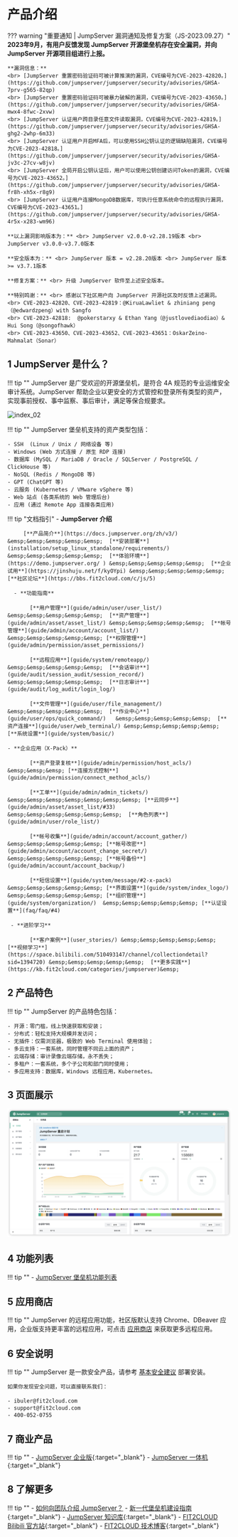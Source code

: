 # 产品介绍

??? warning "重要通知 | JumpServer 漏洞通知及修复方案（JS-2023.09.27）"
    **2023年9月，有用户反馈发现 JumpServer 开源堡垒机存在安全漏洞，并向 JumpServer 开源项目组进行上报。**

    **漏洞信息：** 
    <br> [JumpServer 重置密码验证码可被计算推演的漏洞，CVE编号为CVE-2023-42820。](https://github.com/jumpserver/jumpserver/security/advisories/GHSA-7prv-g565-82qp)
    <br> [JumpServer 重置密码验证码可被暴力破解的漏洞，CVE编号为CVE-2023-43650。](https://github.com/jumpserver/jumpserver/security/advisories/GHSA-mwx4-8fwc-2xvw)
    <br> [JumpServer 认证用户跨目录任意文件读取漏洞，CVE编号为CVE-2023-42819。](https://github.com/jumpserver/jumpserver/security/advisories/GHSA-ghg2-2whp-6m33)
    <br> [JumpServer 认证用户开启MFA后，可以使用SSH公钥认证的逻辑缺陷漏洞，CVE编号为CVE-2023-42818。](https://github.com/jumpserver/jumpserver/security/advisories/GHSA-jv3c-27cv-w8jv)
    <br> [JumpServer 全局开启公钥认证后，用户可以使用公钥创建访问Token的漏洞，CVE编号为CVE-2023-43652。](https://github.com/jumpserver/jumpserver/security/advisories/GHSA-fr8h-xh5x-r8g9)
    <br> [JumpServer 认证用户连接MongoDB数据库，可执行任意系统命令的远程执行漏洞，CVE编号为CVE-2023-43651。](https://github.com/jumpserver/jumpserver/security/advisories/GHSA-4r5x-x283-wm96)

    **以上漏洞影响版本为：** <br> JumpServer v2.0.0-v2.28.19版本 <br> JumpServer v3.0.0-v3.7.0版本

    **安全版本为：** <br> JumpServer 版本 = v2.28.20版本 <br> JumpServer 版本 >= v3.7.1版本

    **修复方案：** <br> 升级 JumpServer 软件至上述安全版本。

    **特别鸣谢：** <br> 感谢以下社区用户向 JumpServer 开源社区及时反馈上述漏洞。
    <br> CVE-2023-42820、CVE-2023-42819：@KiruaLawliet & zhiniang peng（@edwardzpeng）with Sangfo
    <br> CVE-2023-42818:  @pokerstarxy & Ethan Yang（@justlovediaodiao）& Hui Song（@songofhawk）
    <br> CVE-2023-43650、CVE-2023-43652、CVE-2023-43651：OskarZeino-Mahmalat（Sonar）

## 1 JumpServer 是什么？
!!! tip ""
    JumpServer 是广受欢迎的开源堡垒机，是符合 4A 规范的专业运维安全审计系统。JumpServer 帮助企业以更安全的方式管控和登录所有类型的资产，实现事前授权、事中监察、事后审计，满足等保合规要求。

![index_02](img/index_02.png)

!!! tip ""
    JumpServer 堡垒机支持的资产类型包括：

    - SSH  (Linux / Unix / 网络设备 等)
    - Windows (Web 方式连接 / 原生 RDP 连接)
    - 数据库 (MySQL / MariaDB / Oracle / SQLServer / PostgreSQL / ClickHouse 等)
    - NoSQL (Redis / MongoDB 等)
    - GPT (ChatGPT 等)
    - 云服务 (Kubernetes / VMware vSphere 等)
    - Web 站点 (各类系统的 Web 管理后台)
    - 应用 (通过 Remote App 连接各类应用)

!!! tip "文档指引"
    - **JumpServer 介绍**    

         [**产品简介**](https://docs.jumpserver.org/zh/v3/) &emsp;&emsp;&emsp;&emsp;&emsp;  [**安装部署**](installation/setup_linux_standalone/requirements/) &emsp;&emsp;&emsp;&emsp;&emsp;  [**体验环境**](https://demo.jumpserver.org/ ) &emsp;&emsp;&emsp;&emsp;&emsp;  [**企业试用**](https://jinshuju.net/f/kyOYpi) &emsp;&emsp;&emsp;&emsp;&emsp;  [**社区论坛**](https://bbs.fit2cloud.com/c/js/5)

      - **功能指南**

           [**用户管理**](guide/admin/user/user_list/) &emsp;&emsp;&emsp;&emsp;&emsp;  [**资产管理**](guide/admin/asset/asset_list/) &emsp;&emsp;&emsp;&emsp;&emsp;  [**帐号管理**](guide/admin/account/account_list/) &emsp;&emsp;&emsp;&emsp;&emsp; [**权限管理**](guide/admin/permission/asset_permissions/)

           [**远程应用**](guide/system/remoteapp/) &emsp;&emsp;&emsp;&emsp;&emsp;  [**会话审计**](guide/audit/session_audit/session_record/)  &emsp;&emsp;&emsp;&emsp;&emsp;  [**日志审计**](guide/audit/log_audit/login_log/)

           [**文件管理**](guide/user/file_management/) &emsp;&emsp;&emsp;&emsp;&emsp;  [**作业中心**](guide/user/ops/quick_command/)   &emsp;&emsp;&emsp;&emsp;&emsp;  [**资产连接**](guide/user/web_terminal/) &emsp;&emsp;&emsp;&emsp;&emsp;  [**系统设置**](guide/system/basic/)

    - **企业应用（X-Pack）**

           [**资产登录复核**](guide/admin/permission/host_acls/)  &emsp;&emsp;&emsp; [**连接方式控制**](guide/admin/permission/connect_method_acls/)

           [**工单**](guide/admin/admin_tickets/) &emsp;&emsp;&emsp;&emsp;&emsp;&emsp;&emsp; [**云同步**](guide/admin/asset/asset_list/#33)  &emsp;&emsp;&emsp;&emsp;&emsp;&emsp;  [**角色列表**](guide/admin/user/role_list/)

           [**帐号收集**](guide/admin/account/account_gather/) &emsp;&emsp;&emsp;&emsp;&emsp; [**帐号改密**](guide/admin/account/account_change_secret/)  &emsp;&emsp;&emsp;&emsp;&emsp; [**帐号备份**](guide/admin/account/account_backup/) 

           [**短信设置**](guide/system/message/#2-x-pack)  &emsp;&emsp;&emsp;&emsp;&emsp; [**界面设置**](guide/system/index_logo/)  &emsp;&emsp;&emsp;&emsp;&emsp; [**组织管理**](guide/system/organization/)  &emsp;&emsp;&emsp;&emsp;&emsp; [**认证设置**](faq/faq/#4)

     - **进阶学习** 

           [**客户案例**](user_stories/) &emsp;&emsp;&emsp;&emsp;&emsp;  [**视频学习**](https://space.bilibili.com/510493147/channel/collectiondetail?sid=1394720) &emsp;&emsp;&emsp;&emsp;&emsp;  [**更多实践**](https://kb.fit2cloud.com/categories/jumpserver)&emsp;

## 2 产品特色
!!! tip ""
    JumpServer 的产品特色包括：

    - 开源：零门槛，线上快速获取和安装；
    - 分布式：轻松支持大规模并发访问；
    - 无插件：仅需浏览器，极致的 Web Terminal 使用体验；
    - 多云支持：一套系统，同时管理不同云上面的资产；
    - 云端存储：审计录像云端存储，永不丢失；
    - 多租户：一套系统，多个子公司和部门同时使用；
    - 多应用支持：数据库，Windows 远程应用，Kubernetes。

## 3 页面展示
![!界面展示](img/dashboard.png)

## 4 功能列表
!!! tip ""
    - [JumpServer 堡垒机功能列表](https://www.jumpserver.org/features.html)

## 5 应用商店
!!! tip ""
    JumpServer 的远程应用功能，社区版默认支持 Chrome、DBeaver 应用，企业版支持更丰富的远程应用，可点击 [应用商店](https://apps.fit2cloud.com/jumpserver) 来获取更多远程应用。

## 6 安全说明
!!! tip ""
    JumpServer 是一款安全产品，请参考 [基本安全建议](faq/security.md) 部署安装。

    如果你发现安全问题，可以直接联系我们：

    - ibuler@fit2cloud.com
    - support@fit2cloud.com
    - 400-052-0755

## 7 商业产品
!!! tip ""
    - [JumpServer 企业版](https://jumpserver.org/enterprise.html){:target="_blank"}
    - [JumpServer 一体机](https://jumpserver.org/hardware.html){:target="_blank"}

## 8 了解更多
!!! tip ""
    - [如何向团队介绍 JumpServer？](https://www.jumpserver.org/documents/introduce-jumpserver_202310.pdf)
    - [新一代堡垒机建设指南](https://fit2cloud.com/whitepaper/jumpserver-whitepaper_202307.pdf){:target="_blank"}
    - [JumpServer 知识库](https://kb.fit2cloud.com/categories/jumpserver){:target="_blank"}
    - [FIT2CLOUD Bilibili 官方站](https://space.bilibili.com/510493147?spm_id_from=333.337.0.0){:target="_blank"}
    - [FIT2CLOUD 技术博客](https://blog.fit2cloud.com/){:target="_blank"}